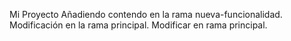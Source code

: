 Mi Proyecto
Añadiendo contendo en la rama nueva-funcionalidad.
Modificación en la rama principal.
Modificar en rama principal.
